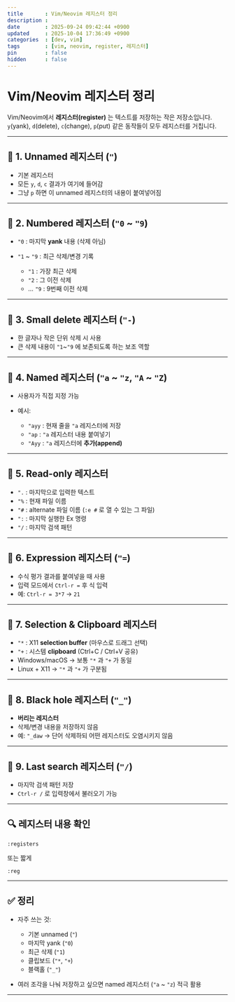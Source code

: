 ```yaml
---
title       : Vim/Neovim 레지스터 정리
description : 
date        : 2025-09-24 09:42:44 +0900
updated     : 2025-10-04 17:36:49 +0900
categories  : [dev, vim]
tags        : [vim, neovim, register, 레지스터]
pin         : false
hidden      : false
---
```


# Vim/Neovim 레지스터 정리

Vim/Neovim에서 **레지스터(register)** 는 텍스트를 저장하는 작은 저장소입니다.
`y`(yank), `d`(delete), `c`(change), `p`(put) 같은 동작들이 모두 레지스터를 거칩니다.

---

## 📂 1. Unnamed 레지스터 (`"`)

* 기본 레지스터
* 모든 `y`, `d`, `c` 결과가 여기에 들어감
* 그냥 `p` 하면 이 unnamed 레지스터의 내용이 붙여넣어짐

---

## 📂 2. Numbered 레지스터 (`"0` \~ `"9`)

* `"0` : 마지막 **yank** 내용 (삭제 아님)
* `"1` \~ `"9` : 최근 삭제/변경 기록

  * `"1` : 가장 최근 삭제
  * `"2` : 그 이전 삭제
  * … `"9` : 9번째 이전 삭제

---

## 📂 3. Small delete 레지스터 (`"-`)

* 한 글자나 작은 단위 삭제 시 사용
* 큰 삭제 내용이 `"1`\~`"9` 에 보존되도록 하는 보조 역할

---

## 📂 4. Named 레지스터 (`"a` \~ `"z`, `"A` \~ `"Z`)

* 사용자가 직접 지정 가능
* 예시:

  * `"ayy` : 현재 줄을 `"a` 레지스터에 저장
  * `"ap` : `"a` 레지스터 내용 붙여넣기
  * `"Ayy` : `"a` 레지스터에 **추가(append)**

---

## 📂 5. Read-only 레지스터

* `".` : 마지막으로 입력한 텍스트
* `"%` : 현재 파일 이름
* `"#` : alternate 파일 이름 (`:e #` 로 열 수 있는 그 파일)
* `":` : 마지막 실행한 Ex 명령
* `"/` : 마지막 검색 패턴

---

## 📂 6. Expression 레지스터 (`"=`)

* 수식 평가 결과를 붙여넣을 때 사용
* 입력 모드에서 `Ctrl-r =` 후 식 입력
* 예: `Ctrl-r = 3*7` → `21`

---

## 📂 7. Selection & Clipboard 레지스터

* `"*` : X11 **selection buffer** (마우스로 드래그 선택)
* `"+` : 시스템 **clipboard** (Ctrl+C / Ctrl+V 공유)
* Windows/macOS → 보통 `"*` 과 `"+` 가 동일
* Linux + X11 → `"*` 과 `"+` 가 구분됨

---

## 📂 8. Black hole 레지스터 (`"_"`)

* **버리는 레지스터**
* 삭제/변경 내용을 저장하지 않음
* 예: `"_daw` → 단어 삭제하되 어떤 레지스터도 오염시키지 않음

---

## 📂 9. Last search 레지스터 (`"/`)

* 마지막 검색 패턴 저장
* `Ctrl-r /` 로 입력창에서 불러오기 가능

---

## 🔍 레지스터 내용 확인

```vim
:registers
```

또는 짧게

```vim
:reg
```

---

## ✅ 정리

* 자주 쓰는 것:

  * 기본 unnamed (`"`)
  * 마지막 yank (`"0`)
  * 최근 삭제 (`"1`)
  * 클립보드 (`"*`, `"+`)
  * 블랙홀 (`"_"`)
* 여러 조각을 나눠 저장하고 싶으면 named 레지스터 (`"a` \~ `"z`) 적극 활용

---
